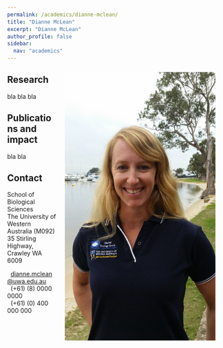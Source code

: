 ```yaml
---
permalink: /academics/dianne-mclean/
title: "Dianne McLean"
excerpt: "Dianne McLean"
author_profile: false
sidebar:
  nav: "academics"
---
```

<img class="philprofile" src='/images/Di_McLean.jpg' align='right' width="350" hspace="20" vspace="10">

## Research
bla bla bla

## Publications and impact
bla bla

## Contact
<p class="address"><i class="far fa-building"></i> School of Biological Sciences<br>
The University of Western Australia (M092)<br>
35 Stirling Highway, Crawley WA 6009</p>

<p class="phoneemail"><i class="far fa-envelope-open"></i>&nbsp;&nbsp;<a href="mailto:dianne.mclean@uwa.edu.au">dianne.mclean@uwa.edu.au</a><br>
<i class="fas fa-phone"></i>&nbsp;&nbsp;(+61) (8) 0000 0000<br>
<i class="fas fa-mobile-alt"></i>&nbsp;&nbsp;(+61) (0) 400 000 000<br>

